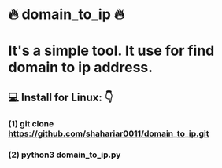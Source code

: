 # 🔥 domain_to_ip 🔥
# It's a simple tool. It use for find domain to ip address.
## 💻 Install for Linux: 👇
### (1) git clone https://github.com/shahariar0011/domain_to_ip.git
### (2) python3 domain_to_ip.py
